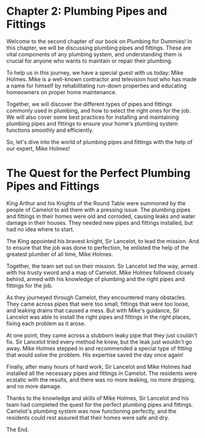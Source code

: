 # Chapter 2: Plumbing Pipes and Fittings

Welcome to the second chapter of our book on Plumbing for Dummies! In this chapter, we will be discussing plumbing pipes and fittings. These are vital components of any plumbing system, and understanding them is crucial for anyone who wants to maintain or repair their plumbing.

To help us in this journey, we have a special guest with us today: Mike Holmes. Mike is a well-known contractor and television host who has made a name for himself by rehabilitating run-down properties and educating homeowners on proper home maintenance.

Together, we will discover the different types of pipes and fittings commonly used in plumbing, and how to select the right ones for the job. We will also cover some best practices for installing and maintaining plumbing pipes and fittings to ensure your home's plumbing system functions smoothly and efficiently.

So, let's dive into the world of plumbing pipes and fittings with the help of our expert, Mike Holmes!
# The Quest for the Perfect Plumbing Pipes and Fittings

King Arthur and his Knights of the Round Table were summoned by the people of Camelot to aid them with a pressing issue. The plumbing pipes and fittings in their homes were old and corroded, causing leaks and water damage in their houses. They needed new pipes and fittings installed, but had no idea where to start.

The King appointed his bravest knight, Sir Lancelot, to lead the mission. And to ensure that the job was done to perfection, he enlisted the help of the greatest plumber of all time, Mike Holmes.

Together, the team set out on their mission. Sir Lancelot led the way, armed with his trusty sword and a map of Camelot. Mike Holmes followed closely behind, armed with his knowledge of plumbing and the right pipes and fittings for the job.

As they journeyed through Camelot, they encountered many obstacles. They came across pipes that were too small, fittings that were too loose, and leaking drains that caused a mess. But with Mike's guidance, Sir Lancelot was able to install the right pipes and fittings in the right places, fixing each problem as it arose.

At one point, they came across a stubborn leaky pipe that they just couldn't fix. Sir Lancelot tried every method he knew, but the leak just wouldn't go away. Mike Holmes stepped in and recommended a special type of fitting that would solve the problem. His expertise saved the day once again!

Finally, after many hours of hard work, Sir Lancelot and Mike Holmes had installed all the necessary pipes and fittings in Camelot. The residents were ecstatic with the results, and there was no more leaking, no more dripping, and no more damage.

Thanks to the knowledge and skills of Mike Holmes, Sir Lancelot and his team had completed the quest for the perfect plumbing pipes and fittings. Camelot's plumbing system was now functioning perfectly, and the residents could rest assured that their homes were safe and dry.

The End.